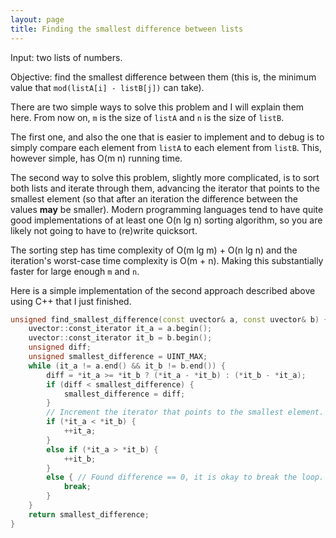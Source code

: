```yaml
---
layout: page
title: Finding the smallest difference between lists
---
```


Input: two lists of numbers.

Objective: find the smallest difference between them (this is, the minimum value
that `mod(listA[i] - listB[j])` can take).

There are two simple ways to solve this problem and I will explain them here.
From now on, `m` is the size of `listA` and `n` is the size of `listB`.

The first one, and also the one that is easier to implement and to debug is to
simply compare each element from `listA` to each element from `listB`. This,
however simple, has O(m n) running time.

The second way to solve this problem, slightly more complicated, is to sort both
lists and iterate through them, advancing the iterator that points to the
smallest element (so that after an iteration the difference between the values
**may** be smaller). Modern programming languages tend to have quite good
implementations of at least one O(n lg n) sorting algorithm, so you are likely
not going to have to (re)write quicksort.

The sorting step has time complexity of O(m lg m) + O(n lg n) and the iteration's
worst-case time complexity is O(m + n). Making this substantially faster for
large enough `m` and `n`.

Here is a simple implementation of the second approach described above using C++
that I just finished.

```cpp
unsigned find_smallest_difference(const uvector& a, const uvector& b) {
    uvector::const_iterator it_a = a.begin();
    uvector::const_iterator it_b = b.begin();
    unsigned diff;
    unsigned smallest_difference = UINT_MAX;
    while (it_a != a.end() && it_b != b.end()) {
        diff = *it_a >= *it_b ? (*it_a - *it_b) : (*it_b - *it_a);
        if (diff < smallest_difference) {
            smallest_difference = diff;
        }
        // Increment the iterator that points to the smallest element.
        if (*it_a < *it_b) {
            ++it_a;
        }
        else if (*it_a > *it_b) {
            ++it_b;
        }
        else { // Found difference == 0, it is okay to break the loop.
            break;
        }
    }
    return smallest_difference;
}
```
